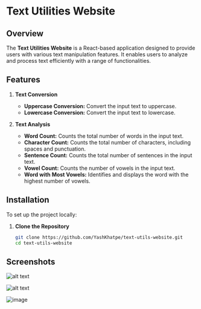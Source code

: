 # Text Utilities Website

## Overview

The **Text Utilities Website** is a React-based application designed to provide users with various text manipulation features. It enables users to analyze and process text efficiently with a range of functionalities.

## Features

1. **Text Conversion**
   - **Uppercase Conversion:** Convert the input text to uppercase.
   - **Lowercase Conversion:** Convert the input text to lowercase.

2. **Text Analysis**
   - **Word Count:** Counts the total number of words in the input text.
   - **Character Count:** Counts the total number of characters, including spaces and punctuation.
   - **Sentence Count:** Counts the total number of sentences in the input text.
   - **Vowel Count:** Counts the number of vowels in the input text.
   - **Word with Most Vowels:** Identifies and displays the word with the highest number of vowels.

## Installation

To set up the project locally:

1. **Clone the Repository**
   ```bash
   git clone https://github.com/YashKhatpe/text-utils-website.git
   cd text-utils-website
   
## Screenshots


![alt text](image.png)

![alt text](image-1.png)

![image](https://github.com/user-attachments/assets/36dedd2b-fa09-4d77-a8c1-a598910b68dc)
